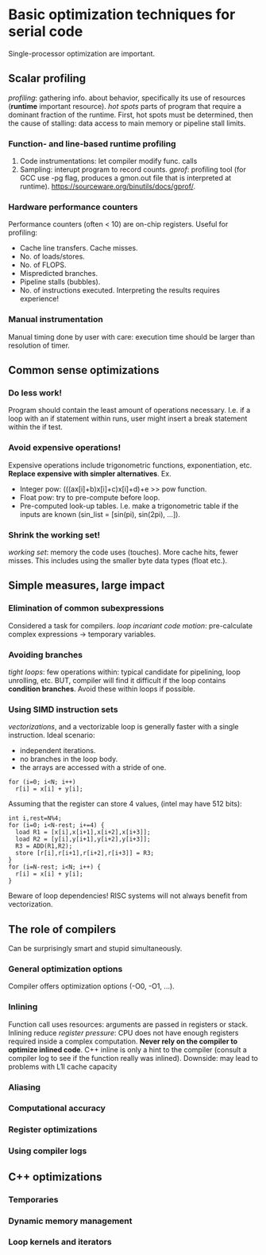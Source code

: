 # Basic optimization techniques for serial code
Single-processor optimization are important.

## Scalar profiling
*profiling*: gathering info. about behavior, specifically its use of resources (**runtime** important resource).
*hot spots* parts of program that require a dominant fraction of the runtime. First, hot spots must be determined, then the cause of stalling: data access to main memory or pipeline stall limits.
### Function- and line-based runtime profiling
1. Code instrumentations: let compiler modify func. calls
2. Sampling: interupt program to record counts.
*gprof*: profiling tool (for GCC use -pg flag, produces a gmon.out file that is interpreted at runtime).
https://sourceware.org/binutils/docs/gprof/.
### Hardware performance counters
Performance counters (often < 10) are on-chip registers. Useful for profiling:
* Cache line transfers. Cache misses.
* No. of loads/stores.
* No. of FLOPS.
* Mispredicted branches.
* Pipeline stalls (bubbles).
* No. of instructions executed.
Interpreting the results requires experience!
### Manual instrumentation
Manual timing done by user with care: execution time should be larger than resolution of timer.

## Common sense optimizations
### Do less work!
Program should contain the least amount of operations necessary. I.e. if a loop with an if statement within runs, user might insert a break statement within the if test.
### Avoid expensive operations!
Expensive operations include trigonometric functions, exponentiation, etc.
**Replace expensive with simpler alternatives**. Ex.
* Integer pow: (((ax[i]+b)x[i]+c)x[i]+d)+e >> pow function.
* Float pow: try to pre-compute before loop.
* Pre-computed look-up tables. I.e. make a trigonometric table if the inputs are known (sin_list = [sin(pi), sin(2pi), ...]).
### Shrink the working set!
*working set*: memory the code uses (touches). More cache hits, fewer misses. This includes using the smaller byte data types (float etc.).

## Simple measures, large impact
### Elimination of common subexpressions
Considered a task for compilers. *loop incariant code motion*: pre-calculate complex expressions -> temporary variables.
### Avoiding branches
*tight loops*: few operations within: typical candidate for pipelining, loop unrolling, etc. BUT, compiler will find it difficult if the loop contains **condition branches**. Avoid these within loops if possible.
### Using SIMD instruction sets
*vectorizations*, and a vectorizable loop is generally faster with a single instruction.
Ideal scenario:
* independent iterations.
* no branches in the loop body.
* the arrays are accessed with a stride of one.
```
for (i=0; i<N; i++)
  r[i] = x[i] + y[i];
```
Assuming that the register can store 4 values, (intel may have 512 bits):
```
int i,rest=N%4;
for (i=0; i<N-rest; i+=4) {
  load R1 = [x[i],x[i+1],x[i+2],x[i+3]];
  load R2 = [y[i],y[i+1],y[i+2],y[i+3]];
  R3 = ADD(R1,R2);
  store [r[i],r[i+1],r[i+2],r[i+3]] = R3;
}
for (i=N-rest; i<N; i++) {
  r[i] = x[i] + y[i];
}
```
Beware of loop dependencies! RISC systems will not always benefit from vectorization.

## The role of compilers
Can be surprisingly smart and stupid simultaneously.
### General optimization options
Compiler offers optimization options (-O0, -O1, ...).
### Inlining
Function call uses resources: arguments are passed in registers or stack. Inlining reduce *register pressure*: CPU does not have enough registers required inside a complex computation. **Never rely on the compiler to optimize inlined code**. C++ inline is only a hint to the compiler (consult a compiler log to see if the function really was inlined).
Downside: may lead to problems with L1I cache capacity
### Aliasing

### Computational accuracy
### Register optimizations
### Using compiler logs

## C++ optimizations
### Temporaries
### Dynamic memory management
### Loop kernels and iterators
